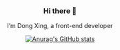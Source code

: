 <div align="center">
  <h3>Hi there 👋</h3>
  
  
  <p>I’m Dong Xing, a front-end developer</p>
  
  
  [![Anurag's GitHub stats](https://github-readme-stats.vercel.app/api?username=WX-DongXing&show_icons=true)](https://github.com/anuraghazra/github-readme-stats)
</div>

